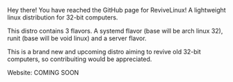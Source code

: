 Hey there! You have reached the GitHub page for ReviveLinux! A lightweight linux distribution for 32-bit computers.

This distro contains 3 flavors. A systemd flavor (base will be arch linux 32), runit (base will be void linux) and a server flavor.

This is a brand new and upcoming distro aiming to revive old 32-bit computers, so contribuiting would be appreciated.

Website: COMING SOON
